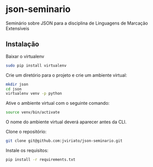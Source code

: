 # json-seminario
Seminário sobre JSON para a disciplina de Linguagens de Marcação Extensíveis

## Instalação
Baixar o virtualenv
```bash
sudo pip install virtualenv
```
Crie um diretório para o projeto e crie um ambiente virtual:
```bash
mkdir json
cd json
virtualenv venv -p python
```
Ative o ambiente virtual com o seguinte comando: 
```bash
source venv/bin/activate
``` 
O nome do ambiente virtual deverá aparecer antes da CLI.

Clone o repositório:
```bash
git clone git@github.com:jviriato/json-seminario.git
``` 
Instale os requisitos:
```bash
pip install -r requirements.txt
```
